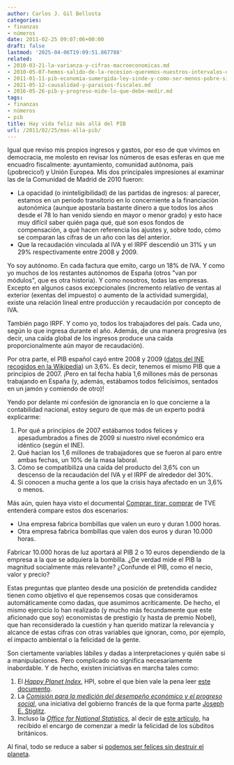 ```yaml
---
author: Carlos J. Gil Bellosta
categories:
- finanzas
- números
date: 2011-02-25 09:07:06+00:00
draft: false
lastmod: '2025-04-06T19:09:51.867788'
related:
- 2010-03-21-la-varianza-y-cifras-macroeconomicas.md
- 2010-05-07-hemos-salido-de-la-recesion-queremos-nuestros-intervalos-de-confianza.md
- 2011-01-11-pib-economia-sumergida-ley-sinde-y-como-ser-menos-pobre-sin-trabajar.md
- 2021-05-12-causalidad-y-paraisos-fiscales.md
- 2016-05-26-pib-y-progreso-mide-lo-que-debe-medir.md
tags:
- finanzas
- números
- pib
title: Hay vida feliz más allá del PIB
url: /2011/02/25/mas-alla-pib/
---
```


Igual que reviso mis propios ingresos y gastos, por eso de que vivimos en democracia, me molesto en revisar los números de esas esferas en que me encuadro fiscalmente: ayuntamiento, comunidad autónoma, país (¡pobrecico!) y Unión Europea. Mis dos principales impresiones al examinar las de la Comunidad de Madrid de 2010 fueron:



* La opacidad (o ininteligibilidad) de las partidas de ingresos: al parecer, estamos en un periodo transitorio en lo concerniente a la financiación autonómica (aunque apostaría bastante dinero a que todos los años desde el 78 lo han venido siendo en mayor o menor grado) y esto hace muy difícil saber quién paga qué, qué son esos fondos de compensación, a qué hacen referencia los ajustes y, sobre todo, cómo se comparan las cifras de un año con las del anterior.
* Que la recaudación vinculada al IVA y el IRPF descendió un 31% y un 29% respectivamente entre 2008 y 2009.

Yo soy autónomo. En cada factura que emito, cargo un 18% de IVA. Y como yo muchos de los restantes autónomos de España (otros "van por módulos", que es otra historia). Y como nosotros, todas las empresas. Excepto en algunos casos excepcionales (incremento relativo de ventas al exterior (exentas del impuesto) o aumento de la actividad sumergida), existe una relación lineal entre producción y recaudación por concepto de IVA.

También pago IRPF. Y como yo, todos los trabajadores del país. Cada uno, según lo que ingresa durante el año. Además, de una manera progresiva (es decir, una caída global de los ingresos produce una caída proporcionalmente aún mayor de recaudación).

Por otra parte, el PIB español cayó entre 2008 y 2009 ([datos del INE recogidos en la Wikipedia](http://es.wikipedia.org/wiki/Econom%C3%ADa_de_Espa%C3%B1a)) un 3,6%. Es decir, tenemos el mismo PIB que a principios de 2007. ¡Pero en tal fecha había 1,6 millones más de personas trabajando en España (y, además, estábamos todos felicísimos, sentados en un jamón y comiendo de otro)!

Yendo por delante mi confesión de ignorancia en lo que concierne a la contabilidad nacional, estoy seguro de que más de un experto podrá explicarme:



1. Por qué a principios de 2007 estábamos todos felices y apesadumbrados a fines de 2009 si nuestro nivel económico era idéntico (según el INE).
2. Qué hacían los 1,6 millones de trabajadores que se fueron al paro entre ambas fechas, un 10% de la masa laboral.
3. Cómo se compatibiliza una caída del producto del 3,6% con un descenso de la recaudación del IVA y el IRPF de alrededor del 30%.
4. Si conocen a mucha gente a los que la crisis haya afectado en un 3,6% o menos.

Más aún, quien haya visto el documental [Comprar, tirar, comprar](http://www.rtve.es/mediateca/videos/20110109/comprar-tirar-comprar/983391.shtml) de TVE entenderá compare estos dos escenarios:



* Una empresa fabrica bombillas que valen un euro y duran 1.000 horas.
* Otra empresa fabrica bombillas que valen dos euros y duran 10.000 horas.

Fabricar 10.000 horas de luz aportará al PIB 2 o 10 euros dependiendo de la empresa a la que se adquiera la bombilla. ¿De verdad mide el PIB la magnitud socialmente más relevante? ¿Confunde el PIB, como el necio, valor y precio?

Estas preguntas que planteo desde una posición de pretendida candidez tienen como objetivo el que repensemos cosas que consideramos automáticamente como dadas, que asumimos acríticamente. De hecho, el mismo ejercicio lo han realizado (y mucho más fecundamente que este aficionado que soy) economistas de prestigio (y hasta de premio Nobel), que han reconsiderado la cuestión y han querido matizar la relevancia y alcance de estas cifras con otras variables que ignoran, como, por ejemplo, el impacto ambiental o la felicidad de la gente.

Son ciertamente variables lábiles y dadas a interpretaciones y quién sabe si a manipulaciones. Pero complicado no significa necesariamente inabordable. Y de hecho, existen iniciativas en marcha tales como:

1. El [_Happy Planet Index_](http://www.happyplanetindex.org/), HPI, sobre el que bien vale la pena leer [este documento](http://www.happyplanetindex.org/public-data/files/happy-planet-index-2-0.pdf).
2. La _[Comisión para la medición del desempeño económico y el progreso social](http://www.stiglitz-sen-fitoussi.fr/en/index.htm)_, una iniciativa del gobierno francés de la que forma parte [Joseph E. Stiglitz](http://es.wikipedia.org/wiki/Joseph_E._Stiglitz).
3. Incluso la _[Office for National Statistics](http://en.wikipedia.org/wiki/Office_for_National_Statistics)_, al decir de [este artículo](http://af.reuters.com/article/oddlyEnoughNews/idAFTRE6AE2N920101115?pageNumber=1&virtualBrandChannel=0), ha recibido el encargo de comenzar a medir la felicidad de los súbditos británicos.

Al final, todo se reduce a saber si [podemos ser felices sin destruir el planeta](http://gorgeouscompany.wordpress.com/2010/09/10/can-we-be-happy-without-destroying-the-planet/).
